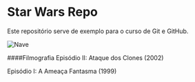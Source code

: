 # Star Wars Repo

Este repositório serve de exemplo para o curso de Git e GitHub.

![Nave](https://admin.cnnbrasil.com.br/wp-content/uploads/sites/12/2023/09/StarIMG-1.png?w=1200&h=900&crop=0)

####Filmografia
Episódio II: Ataque dos Clones (2002)

Episódio I: A Ameaça Fantasma (1999)
